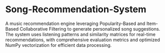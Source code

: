 # Song-Recommendation-System
A music recommendation engine leveraging Popularity-Based and Item-Based Collaborative Filtering to generate personalized song suggestions. The system uses listening patterns and similarity matrices for real-time recommendations, with comprehensive evaluation metrics and optimized NumPy vectorization for efficient data processing.
